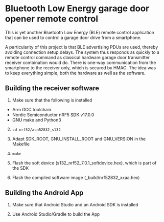 # Bluetooth Low Energy garage door opener remote control

This is yet another Bluetooth Low Energy (BLE) remote control application that
can be used to control a garage door drive from a smartphone.

A particularity of this project is that BLE advertising PDUs are used,
thereby avoiding connection setup delays. The system thus responds as
quickly to a remote control command as classical hardware garage door
transmitter receiver combination would do. There is one-way communication
from the smartphone to the receiver only, which is secured by HMAC. The idea
was to keep everything simple, both the hardware as well as the software.

## Building the receiver software

1. Make sure that the following is installed
  * Arm GCC toolchain
  * Nordic Semiconductor nRF5 SDK v17.0.0
  * GNU make and Python3

2. `cd nrf52/acn52832_s132`

3. Adapt SDK_ROOT, GNU_INSTALL_ROOT and GNU_VERSION in the Makefile

4. `make`

5. Flash the soft device (s132_nrf52_7.0.1_softdevice.hex), which is part of the SDK

6. Flash the compiled software image (_build/nrf52832_xxaa.hex)

## Building the Android App

1. Make sure that Android Studio and an Android SDK is installed

2. Use Android Studio/Gradle to build the App
